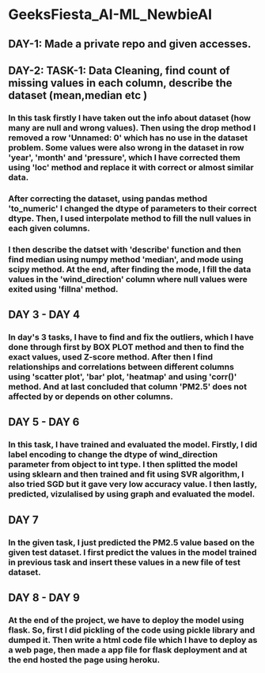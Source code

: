 # GeeksFiesta_AI-ML_NewbieAI
<u></u>
## DAY-1: Made a private repo and given accesses.
<u> </u>
## DAY-2: TASK-1: Data Cleaning, find count of missing values in each column, describe the dataset (mean,median etc )

<p><h3>In this task firstly I have taken out the info about dataset (how many are null and wrong values). Then using the drop method I removed a row 'Unnamed: 0' which has no use in the dataset problem. Some values were also wrong in the dataset in row 'year', 'month' and 'pressure', which I have corrected them using 'loc' method and replace it with correct or almost similar data.</h3></p>
 <p><h3>   After correcting the dataset, using pandas method 'to_numeric' I changed the dtype of parameters to their correct dtype. Then, I used interpolate method to fill the null values in each given columns.</h3></p>
 <p><h3>   I then describe the datset with 'describe' function and then find median using numpy method 'median', and mode using scipy method. At the end, after finding the mode, I fill the data values in the 'wind_direction' column where null values were exited using 'fillna' method. </h3></p>
 
<u></u>

<u></u>
## DAY 3 - DAY 4
<p><H3> In day's 3 tasks, I have to find and fix the outliers, which I have done through first by BOX PLOT method and then to find the exact values, used Z-score method. After then I find relationships and correlations between different columns using 'scatter plot', 'bar' plot, 'heatmap' and using 'corr()' method. 
  And at last concluded that column 'PM2.5' does not affected by or depends on other columns. </H3></p>

## DAY 5 - DAY 6
<h3> In this task, I have trained and evaluated the model. Firstly, I did label encoding to change the dtype of wind_direction parameter from object to int type. I then 
splitted the model using sklearn and then trained and fit using SVR algorithm, I also tried SGD but it gave very low accuracy value. I then lastly, predicted, vizulalised by using 
graph and evaluated the model. </h3>

## DAY 7
<H3> In the given task, I just predicted the PM2.5 value based on the given test dataset. I first predict the values in the model trained in previous task and insert these values in a new file of test dataset.</h3>

## DAY 8 - DAY 9
<h3> At the end of the project, we have to deploy the model using flask. So, first I did pickling of the code using pickle library and dumped it. Then write a html code file which I have to deploy as a web page, then made a app file for flask deployment and at the end hosted the page using heroku.</h3>
